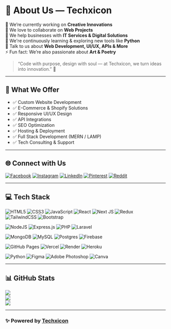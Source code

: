 # 💫 About Us — Techxicon

🔭 We’re currently working on **Creative Innovations**  
👯 We love to collaborate on **Web Projects**  
🤝 We help businesses with **IT Services & Digital Solutions**  
🌱 We're continuously learning & exploring new tools like **Python**  
💬 Talk to us about **Web Development, UI/UX, APIs & More**  
⚡ Fun fact: We’re also passionate about **Art & Poetry**

> “Code with purpose, design with soul — at Techxicon, we turn ideas into innovation.” 🚀

---

## 🚀 What We Offer

- ✅ Custom Website Development  
- ✅ E-Commerce & Shopify Solutions  
- ✅ Responsive UI/UX Design  
- ✅ API Integrations  
- ✅ SEO Optimization  
- ✅ Hosting & Deployment  
- ✅ Full Stack Development (MERN / LAMP)  
- ✅ Tech Consulting & Support  

---

## 🌐 Connect with Us  
[![Facebook](https://img.shields.io/badge/Facebook-%231877F2.svg?logo=Facebook&logoColor=white)](https://facebook.com/itzmuhammadjazib) [![Instagram](https://img.shields.io/badge/Instagram-%23E4405F.svg?logo=Instagram&logoColor=white)](https://instagram.com/itxmuhammadjazib) [![LinkedIn](https://img.shields.io/badge/LinkedIn-%230077B5.svg?logo=linkedin&logoColor=white)](https://linkedin.com/in/mdjazib) [![Pinterest](https://img.shields.io/badge/Pinterest-%23E60023.svg?logo=Pinterest&logoColor=white)](https://pinterest.com/mjxdex) [![Reddit](https://img.shields.io/badge/Reddit-%23FF4500.svg?logo=Reddit&logoColor=white)](https://reddit.com/user/mdjazib)

---

## 💻 Tech Stack

<!-- Frontend -->
![HTML5](https://img.shields.io/badge/html5-%23E34F26.svg?style=flat-square&logo=html5&logoColor=white)
![CSS3](https://img.shields.io/badge/css3-%231572B6.svg?style=flat-square&logo=css3&logoColor=white)
![JavaScript](https://img.shields.io/badge/javascript-%23323330.svg?style=flat-square&logo=javascript&logoColor=%23F7DF1E)
![React](https://img.shields.io/badge/react-%2320232a.svg?style=flat-square&logo=react&logoColor=%2361DAFB)
![Next JS](https://img.shields.io/badge/Next-black?style=flat-square&logo=next.js&logoColor=white)
![Redux](https://img.shields.io/badge/redux-%23593d88.svg?style=flat-square&logo=redux&logoColor=white)
![TailwindCSS](https://img.shields.io/badge/tailwindcss-%2338B2AC.svg?style=flat-square&logo=tailwind-css&logoColor=white)
![Bootstrap](https://img.shields.io/badge/bootstrap-%238511FA.svg?style=flat-square&logo=bootstrap&logoColor=white)

<!-- Backend -->
![NodeJS](https://img.shields.io/badge/node.js-6DA55F?style=flat-square&logo=node.js&logoColor=white)
![Express.js](https://img.shields.io/badge/express.js-%23404d59.svg?style=flat-square&logo=express&logoColor=%2361DAFB)
![PHP](https://img.shields.io/badge/php-%23777BB4.svg?style=flat-square&logo=php&logoColor=white)
![Laravel](https://img.shields.io/badge/laravel-%23FF2D20.svg?style=flat-square&logo=laravel&logoColor=white)

<!-- Database -->
![MongoDB](https://img.shields.io/badge/MongoDB-%234ea94b.svg?style=flat-square&logo=mongodb&logoColor=white)
![MySQL](https://img.shields.io/badge/mysql-4479A1.svg?style=flat-square&logo=mysql&logoColor=white)
![Postgres](https://img.shields.io/badge/postgres-%23316192.svg?style=flat-square&logo=postgresql&logoColor=white)
![Firebase](https://img.shields.io/badge/firebase-%23039BE5.svg?style=flat-square&logo=firebase)

<!-- Tools & Platforms -->
![GitHub Pages](https://img.shields.io/badge/github%20pages-121013?style=flat-square&logo=github&logoColor=white)
![Vercel](https://img.shields.io/badge/vercel-%23000000.svg?style=flat-square&logo=vercel&logoColor=white)
![Render](https://img.shields.io/badge/render-%46E3B7.svg?style=flat-square&logo=render&logoColor=white)
![Heroku](https://img.shields.io/badge/heroku-%23430098.svg?style=flat-square&logo=heroku&logoColor=white)

<!-- Others -->
![Python](https://img.shields.io/badge/python-3670A0?style=flat-square&logo=python&logoColor=ffdd54)
![Figma](https://img.shields.io/badge/figma-%23F24E1E.svg?style=flat-square&logo=figma&logoColor=white)
![Adobe Photoshop](https://img.shields.io/badge/adobe%20photoshop-%2331A8FF.svg?style=flat-square&logo=adobe%20photoshop&logoColor=white)
![Canva](https://img.shields.io/badge/Canva-%2300C4CC.svg?style=flat-square&logo=Canva&logoColor=white)

---

## 📊 GitHub Stats

![](https://github-readme-stats.vercel.app/api?username=mdjazib&theme=dark&hide_border=false&include_all_commits=false&count_private=false)  
![](https://github-readme-streak-stats.herokuapp.com/?user=mdjazib&theme=dark&hide_border=false)  
![](https://github-readme-stats.vercel.app/api/top-langs/?username=mdjazib&theme=dark&hide_border=false&layout=compact)

---

### ✨ Powered by [Techxicon](https://github.com/mdjazib)
